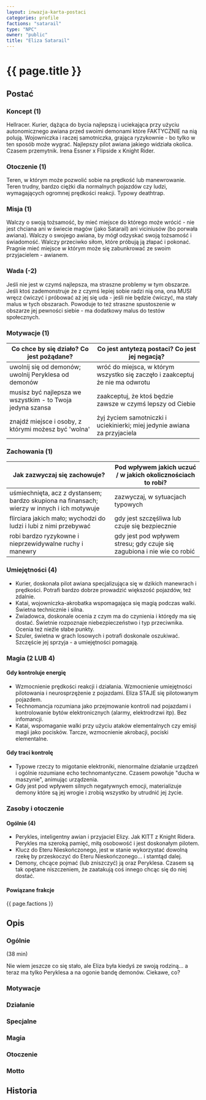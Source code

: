 ```yaml
---
layout: inwazja-karta-postaci
categories: profile
factions: "satarail"
type: "NPC"
owner: "public"
title: "Eliza Satarail"
---
```


# {{ page.title }}

## Postać

### Koncept (1)

Hellracer. Kurier, dążąca do bycia najlepszą i uciekająca przy użyciu autonomicznego awiana przed swoimi demonami które FAKTYCZNIE na nią polują. Wojowniczka i raczej samotniczka, grająca ryzykownie - bo tylko w ten sposób może wygrać. Najlepszy pilot awiana jakiego widziała okolica. Czasem przemytnik. Irena Essner x Flipside x Knight Rider.

### Otoczenie (1)

Teren, w którym może pozwolić sobie na prędkość lub manewrowanie. Teren trudny, bardzo ciężki dla normalnych pojazdów czy ludzi, wymagających ogromnej prędkości reakcji. Typowy deathtrap.

### Misja (1)

Walczy o swoją tożsamość, by mieć miejsce do którego może wrócić - nie jest chciana ani w świecie magów (jako Satarail) ani viciniusów (bo porwała awiana). Walczy o swojego awiana, by mógł odzyskać swoją tożsamość i świadomość. Walczy przeciwko siłom, które próbują ją złapać i pokonać. Pragnie mieć miejsce w którym może się zabunkrować ze swoim przyjacielem - awianem.

### Wada (-2)

Jeśli nie jest w czymś najlepsza, ma straszne problemy w tym obszarze. Jeśli ktoś zademonstruje że z czymś lepiej sobie radzi nią ona, ona MUSI wręcz ćwiczyć i próbować aż jej się uda - jeśli nie będzie ćwiczyć, ma stały malus w tych obszarach. Powoduje to też straszne spustoszenie w obszarze jej pewności siebie - ma dodatkowy malus do testów społecznych.

### Motywacje (1)

| Co chce by się działo? Co jest pożądane?                 | Co jest antytezą postaci? Co jest jej negacją?               |
|----------------------------------------------------------|--------------------------------------------------------------|
| uwolnij się od demonów; uwolnij Peryklesa od demonów     | wróć do miejsca, w którym wszystko się zaczęło i zaakceptuj że nie ma odwrotu |
| musisz być najlepsza we wszystkim - to Twoja jedyna szansa | zaakceptuj, że ktoś będzie zawsze w czymś lepszy od Ciebie |
| znajdź miejsce i osoby, z którymi możesz być 'wolna'     | żyj życiem samotniczki i uciekinierki; miej jedynie awiana za przyjaciela |

### Zachowania (1)

| Jak zazwyczaj się zachowuje?                             | Pod wpływem jakich uczuć / w jakich okolicznościach to robi? |
|----------------------------------------------------------|--------------------------------------------------------------|
| uśmiechnięta, acz z dystansem; bardzo skupiona na finansach; wierzy w innych i ich motywuje | zazwyczaj, w sytuacjach typowych |
| flirciara jakich mało; wychodzi do ludzi i lubi z nimi przebywać | gdy jest szczęśliwa lub czuje się bezpiecznie |
| robi bardzo ryzykowne i nieprzewidywalne ruchy i manewry | gdy jest pod wpływem stresu; gdy czuje się zagubiona i nie wie co robić |

### Umiejętności (4)

* Kurier, doskonała pilot awiana specjalizująca się w dzikich manewrach i prędkości. Potrafi bardzo dobrze prowadzić większość pojazdów, też zdalnie.
* Katai, wojowniczka-akrobatka wspomagająca się magią podczas walki. Świetna technicznie i silna.
* Zwiadowca, doskonale ocenia z czym ma do czynienia i którędy ma się dostać. Świetnie rozpoznaje niebezpieczeństwo i typ przeciwnika. Ocenia też nieźle słabe punkty.
* Szuler, świetna w grach losowych i potrafi doskonale oszukiwać. Szczęście jej sprzyja - a umiejętności pomagają.

### Magia (2 LUB 4)

#### Gdy kontroluje energię

* Wzmocnienie prędkości reakcji i działania. Wzmocnienie umiejętności pilotowania i neurosprzężenie z pojazdami. Eliza STAJE się pilotowanym pojazdem.
* Technomancja rozumiana jako przejmowanie kontroli nad pojazdami i kontrolowanie bytów elektronicznych (alarmy, elektrodrzwi itp). Bez infomancji.
* Katai, wspomaganie walki przy użyciu ataków elementalnych czy emisji magii jako pocisków. Tarcze, wzmocnienie akrobacji, pociski elementalne.

#### Gdy traci kontrolę

* Typowe rzeczy to migotanie elektroniki, nienormalne działanie urządzeń i ogólnie rozumiane echo technomantyczne. Czasem powołuje "ducha w maszynie", animując urządzenia.
* Gdy jest pod wpływem silnych negatywnych emocji, materializuje demony które są jej wrogie i zrobią wszystko by utrudnić jej życie.

### Zasoby i otoczenie

#### Ogólnie (4)

* Perykles, inteligentny awian i przyjaciel Elizy. Jak KITT z Knight Ridera. Perykles ma szeroką pamięć, miłą osobowość i jest doskonałym pilotem.
* Klucz do Eteru Nieskończonego, jest w stanie wykorzystać dowolną rzekę by przeskoczyć do Eteru Nieskończonego... i stamtąd dalej.
* Demony, chcące pojmać (lub zniszczyć) ją oraz Peryklesa. Czasem są tak opętane niszczeniem, że zaatakują coś innego chcąc się do niej dostać.

#### Powiązane frakcje

{{ page.factions }}

## Opis

### Ogólnie

(38 min)

Nie wiem jeszcze co się stało, ale Eliza była kiedyś ze swoją rodziną... a teraz ma tylko Peryklesa a na ogonie bandę demonów. Ciekawe, co?

### Motywacje


### Działanie


### Specjalne


### Magia


### Otoczenie


### Motto


## Historia
